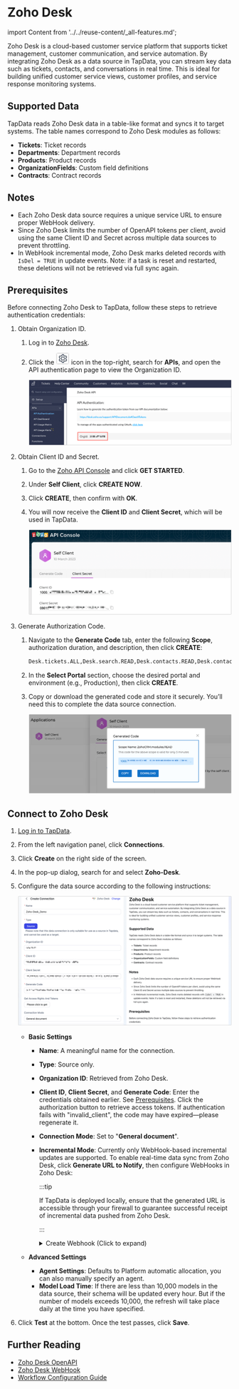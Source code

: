 # Zoho Desk

import Content from '../../reuse-content/_all-features.md';

<Content />

Zoho Desk is a cloud-based customer service platform that supports ticket management, customer communication, and service automation. By integrating Zoho Desk as a data source in TapData, you can stream key data such as tickets, contacts, and conversations in real time. This is ideal for building unified customer service views, customer profiles, and service response monitoring systems.

## Supported Data

TapData reads Zoho Desk data in a table-like format and syncs it to target systems. The table names correspond to Zoho Desk modules as follows:

- **Tickets**: Ticket records
- **Departments**: Department records
- **Products**: Product records
- **OrganizationFields**: Custom field definitions
- **Contracts**: Contract records

## Notes

- Each Zoho Desk data source requires a unique service URL to ensure proper WebHook delivery.
- Since Zoho Desk limits the number of OpenAPI tokens per client, avoid using the same Client ID and Secret across multiple data sources to prevent throttling.
- In WebHook incremental mode, Zoho Desk marks deleted records with `IsDel = TRUE` in update events. Note: if a task is reset and restarted, these deletions will not be retrieved via full sync again.

## Prerequisites

Before connecting Zoho Desk to TapData, follow these steps to retrieve authentication credentials:

1. Obtain Organization ID.

   1. Log in to [Zoho Desk](https://www.zoho.com/).

   2. Click the ![settings](../../images/setting_icon.png) icon in the top-right, search for **APIs**, and open the API authentication page to view the Organization ID.

      ![Obtain Org ID](../../images/zoho_desk_org_id.png)

2. Obtain Client ID and Secret.

   1. Go to the [Zoho API Console](https://api-console.zoho.com/) and click **GET STARTED**.

   2. Under **Self Client**, click **CREATE NOW**.

   3. Click **CREATE**, then confirm with **OK**.

   4. You will now receive the **Client ID** and **Client Secret**, which will be used in TapData.

      ![Get Credentials](../../images/obtain_zoho_secret.png)

3. Generate Authorization Code.

   1. Navigate to the **Generate Code** tab, enter the following **Scope**, authorization duration, and description, then click **CREATE**:

      ```bash
      Desk.tickets.ALL,Desk.search.READ,Desk.contacts.READ,Desk.contacts.WRITE,Desk.contacts.UPDATE,Desk.contacts.CREATE,Desk.tasks.ALL,Desk.basic.READ,Desk.basic.CREATE,Desk.settings.ALL,Desk.events.ALL,Desk.articles.READ,Desk.articles.CREATE,Desk.articles.UPDATE,Desk.articles.DELETE
      ```

   2. In the **Select Portal** section, choose the desired portal and environment (e.g., Production), then click **CREATE**.

   3. Copy or download the generated code and store it securely. You’ll need this to complete the data source connection.

      ![Download Code](../../images/obtain_zoho_code.png)

## Connect to Zoho Desk

1. [Log in to TapData](../../user-guide/log-in.md).

2. From the left navigation panel, click **Connections**.

3. Click **Create** on the right side of the screen.

4. In the pop-up dialog, search for and select **Zoho-Desk**.

5. Configure the data source according to the following instructions:

   ![Zoho Desk Connection Settings](../../images/connect_zoho_desk.png)

   - **Basic Settings**

     - **Name**: A meaningful name for the connection.

     - **Type**: Source only.

     - **Organization ID**: Retrieved from Zoho Desk.

     - **Client ID**, **Client Secret**, and **Generate Code**: Enter the credentials obtained earlier. See [Prerequisites](#prerequisites).
        Click the authorization button to retrieve access tokens. If authentication fails with "invalid_client", the code may have expired—please regenerate it.

     - **Connection Mode**: Set to "**General document**".

     - **Incremental Mode**: Currently only WebHook-based incremental updates are supported.
        To enable real-time data sync from Zoho Desk, click **Generate URL to Notify**, then configure WebHooks in Zoho Desk:

       :::tip
       
       If TapData is deployed locally, ensure that the generated URL is accessible through your firewall to guarantee successful receipt of incremental data pushed from Zoho Desk.
       
       :::
       
       
       
       <details>
              <summary>Create Webhook (Click to expand) </summary>
       
       1. In [Zoho Desk](https://www.zoho.com/), click the ![settings](../../images/setting_icon.png) icon in the top-right.
       
       2. Search for **Webhooks** and go to the configuration page. Click **New Webhook**.
       
       3. Complete the following fields and click **Test Run**, then **Save**:
       
          ![Create WebHook](../../images/create_zoho_desk_webhook.png)
       
          - **Name**: A descriptive label for this WebHook.
          - **URL to notify**: Paste the generated URL from TapData.
          - **Choose Event**: Select the events to be tracked. For supported events and examples, see [Events Supported](https://desk.zoho.com/support/WebhookDocument.do#EventsSupported).   
       
          :::tip
       
          Alternatively, you can also [configure the WebHook via workflow rules](https://integratetax.zohodesk.com/portal/en/kb/articles/webhooks).
       
          :::
       
       </details>

   - **Advanced Settings**

     - **Agent Settings**: Defaults to Platform automatic allocation, you can also manually specify an agent.
     - **Model Load Time**: If there are less than 10,000 models in the data source, their schema will be updated every hour. But if the number of models exceeds 10,000, the refresh will take place daily at the time you have specified.

6. Click **Test** at the bottom. Once the test passes, click **Save**.

## Further Reading

- [Zoho Desk OpenAPI](https://desk.zoho.com/DeskAPIDocument#Introduction)
- [Zoho Desk WebHook](https://desk.zoho.com/DeskAPIDocument#Webhook)
- [Workflow Configuration Guide](https://help.zoho.com/portal/en/kb/desk/automation/workflows/articles/workflow-automations)




​         